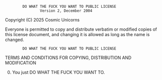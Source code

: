             DO WHAT THE FUCK YOU WANT TO PUBLIC LICENSE
                    Version 2, December 2004

 Copyright (C) 2025 Cosmic Unicorns

 Everyone is permitted to copy and distribute verbatim or modified
 copies of this license document, and changing it is allowed as long
 as the name is changed.

            DO WHAT THE FUCK YOU WANT TO PUBLIC LICENSE
   TERMS AND CONDITIONS FOR COPYING, DISTRIBUTION AND MODIFICATION

  0. You just DO WHAT THE FUCK YOU WANT TO.
